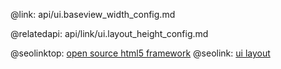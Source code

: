 @link: api/ui.baseview_width_config.md

@relatedapi:
	api/link/ui.layout_height_config.md

@seolinktop: [open source html5 framework](https://webix.com)
@seolink: [ui layout](https://webix.com/widget/layout/)